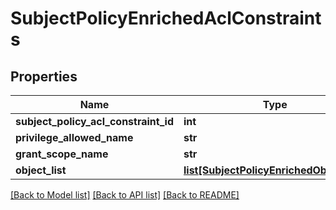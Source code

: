 # SubjectPolicyEnrichedAclConstraints

## Properties
Name | Type | Description | Notes
------------ | ------------- | ------------- | -------------
**subject_policy_acl_constraint_id** | **int** |  | [optional] 
**privilege_allowed_name** | **str** |  | [optional] 
**grant_scope_name** | **str** |  | [optional] 
**object_list** | [**list[SubjectPolicyEnrichedObjectList]**](SubjectPolicyEnrichedObjectList.md) |  | [optional] 

[[Back to Model list]](../README.md#documentation-for-models) [[Back to API list]](../README.md#documentation-for-api-endpoints) [[Back to README]](../README.md)

